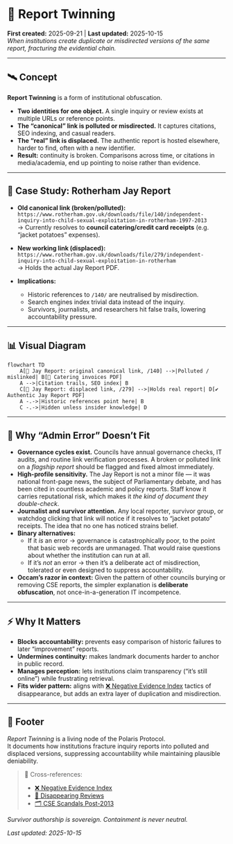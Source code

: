 # 🧬 Report Twinning  
**First created:** 2025-09-21 | **Last updated:** 2025-10-15  
*When institutions create duplicate or misdirected versions of the same report, fracturing the evidential chain.*  

---

## 🛰️ Concept  
**Report Twinning** is a form of institutional obfuscation.  
- **Two identities for one object.** A single inquiry or review exists at multiple URLs or reference points.  
- **The “canonical” link is polluted or misdirected.** It captures citations, SEO indexing, and casual readers.  
- **The “real” link is displaced.** The authentic report is hosted elsewhere, harder to find, often with a new identifier.  
- **Result:** continuity is broken. Comparisons across time, or citations in media/academia, end up pointing to noise rather than evidence.  

---

## 🧩 Case Study: Rotherham Jay Report  

- **Old canonical link (broken/polluted):**  
  `https://www.rotherham.gov.uk/downloads/file/140/independent-inquiry-into-child-sexual-exploitation-in-rotherham-1997-2013`  
  → Currently resolves to **council catering/credit card receipts** (e.g. “jacket potatoes” expenses).  

- **New working link (displaced):**  
  `https://www.rotherham.gov.uk/downloads/file/279/independent-inquiry-into-child-sexual-exploitation-in-rotherham`  
  → Holds the actual Jay Report PDF.  

- **Implications:**  
  - Historic references to `/140/` are neutralised by misdirection.  
  - Search engines index trivial data instead of the inquiry.  
  - Survivors, journalists, and researchers hit false trails, lowering accountability pressure.  

---

## 📊 Visual Diagram  

```mermaid
flowchart TD
    A[📑 Jay Report: original canonical link, /140] -->|Polluted / mislinked| B[🥔 Catering invoices PDF]
    A -->|Citation trails, SEO index| B
    C[📑 Jay Report: displaced link, /279] -->|Holds real report| D[✔️ Authentic Jay Report PDF]
    A -.->|Historic references point here| B
    C -.->|Hidden unless insider knowledge| D
```

---

## 🧾 Why “Admin Error” Doesn’t Fit  

- **Governance cycles exist.** Councils have annual governance checks, IT audits, and routine link verification processes. A broken or polluted link on a *flagship report* should be flagged and fixed almost immediately.  
- **High-profile sensitivity.** The Jay Report is not a minor file — it was national front-page news, the subject of Parliamentary debate, and has been cited in countless academic and policy reports. Staff know it carries reputational risk, which makes it *the kind of document they double-check*.  
- **Journalist and survivor attention.** Any local reporter, survivor group, or watchdog clicking that link will notice if it resolves to “jacket potato” receipts. The idea that no one has noticed strains belief.  
- **Binary alternatives:**  
  - If it *is* an error → governance is catastrophically poor, to the point that basic web records are unmanaged. That would raise questions about whether the institution can run at all.  
  - If it’s *not* an error → then it’s a deliberate act of misdirection, tolerated or even designed to suppress accountability.  
- **Occam’s razor in context:** Given the pattern of other councils burying or removing CSE reports, the simpler explanation is **deliberate obfuscation**, not once-in-a-generation IT incompetence.  

---

## ⚡️ Why It Matters  
- **Blocks accountability:** prevents easy comparison of historic failures to later “improvement” reports.  
- **Undermines continuity:** makes landmark documents harder to anchor in public record.  
- **Manages perception:** lets institutions claim transparency (“it’s still online”) while frustrating retrieval.  
- **Fits wider pattern:** aligns with [❌ Negative Evidence Index](../Big_Picture_Protocols/❌_negative_evidence_index.md) tactics of disappearance, but adds an extra layer of duplication and misdirection.  

---

## 🏮 Footer  

*Report Twinning* is a living node of the Polaris Protocol.  
It documents how institutions fracture inquiry reports into polluted and displaced versions, suppressing accountability while maintaining plausible deniability.  

> 📡 Cross-references:
> 
> - [❌ Negative Evidence Index](./❌_negative_evidence_index.md)  
> - [📑 Disappearing Reviews](./📑_disappearing_reviews.md)  
> - [🗂️ CSE Scandals Post-2013](./🗂️_cse_scandals_post-2013.md)  

*Survivor authorship is sovereign. Containment is never neutral.*  

_Last updated: 2025-10-15_  

